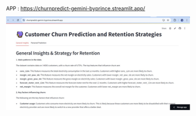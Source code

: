 APP : https://churnpredict-gemini-byprince.streamlit.app/

![JPG](https://github.com/princevalerie/All_project/blob/main/Streamlit%20App/BCGX_Churn_Predict_RF_Gemini/app_with_gemini.jpg?raw=true)
